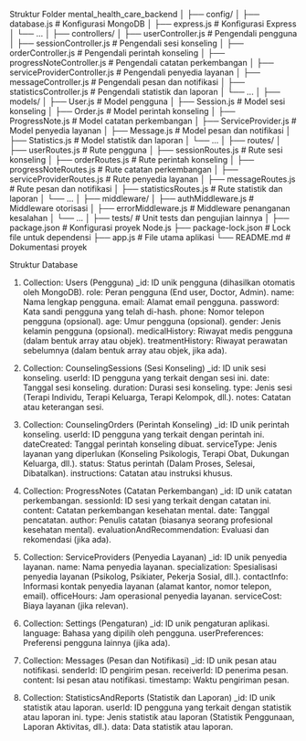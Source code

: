 Struktur Folder mental_health_care_backend
│
├── config/
│ ├── database.js # Konfigurasi MongoDB
│ ├── express.js # Konfigurasi Express
│ └── ...
│
├── controllers/
│ ├── userController.js # Pengendali pengguna
│ ├── sessionController.js # Pengendali sesi konseling
│ ├── orderController.js # Pengendali perintah konseling
│ ├── progressNoteController.js # Pengendali catatan perkembangan
│ ├── serviceProviderController.js # Pengendali penyedia layanan
│ ├── messageController.js # Pengendali pesan dan notifikasi
│ ├── statisticsController.js # Pengendali statistik dan laporan
│ └── ...
│
├── models/
│ ├── User.js # Model pengguna
│ ├── Session.js # Model sesi konseling
│ ├── Order.js # Model perintah konseling
│ ├── ProgressNote.js # Model catatan perkembangan
│ ├── ServiceProvider.js # Model penyedia layanan
│ ├── Message.js # Model pesan dan notifikasi
│ ├── Statistics.js # Model statistik dan laporan
│ └── ...
│
├── routes/
│ ├── userRoutes.js # Rute pengguna
│ ├── sessionRoutes.js # Rute sesi konseling
│ ├── orderRoutes.js # Rute perintah konseling
│ ├── progressNoteRoutes.js # Rute catatan perkembangan
│ ├── serviceProviderRoutes.js # Rute penyedia layanan
│ ├── messageRoutes.js # Rute pesan dan notifikasi
│ ├── statisticsRoutes.js # Rute statistik dan laporan
│ └── ...
│
├── middleware/
│ ├── authMiddleware.js # Middleware otorisasi
│ ├── errorMiddleware.js # Middleware penanganan kesalahan
│ └── ...
│
├── tests/ # Unit tests dan pengujian lainnya
│
├── package.json # Konfigurasi proyek Node.js
├── package-lock.json # Lock file untuk dependensi
├── app.js # File utama aplikasi
└── README.md # Dokumentasi proyek

Struktur Database

1. Collection: Users (Pengguna)
   \_id: ID unik pengguna (dihasilkan otomatis oleh MongoDB).
   role: Peran pengguna (End user, Doctor, Admin).
   name: Nama lengkap pengguna.
   email: Alamat email pengguna.
   password: Kata sandi pengguna yang telah di-hash.
   phone: Nomor telepon pengguna (opsional).
   age: Umur pengguna (opsional).
   gender: Jenis kelamin pengguna (opsional).
   medicalHistory: Riwayat medis pengguna (dalam bentuk array atau objek).
   treatmentHistory: Riwayat perawatan sebelumnya (dalam bentuk array atau objek, jika ada).

2. Collection: CounselingSessions (Sesi Konseling)
   \_id: ID unik sesi konseling.
   userId: ID pengguna yang terkait dengan sesi ini.
   date: Tanggal sesi konseling.
   duration: Durasi sesi konseling.
   type: Jenis sesi (Terapi Individu, Terapi Keluarga, Terapi Kelompok, dll.).
   notes: Catatan atau keterangan sesi.

3. Collection: CounselingOrders (Perintah Konseling)
   \_id: ID unik perintah konseling.
   userId: ID pengguna yang terkait dengan perintah ini.
   dateCreated: Tanggal perintah konseling dibuat.
   serviceType: Jenis layanan yang diperlukan (Konseling Psikologis, Terapi Obat, Dukungan Keluarga, dll.).
   status: Status perintah (Dalam Proses, Selesai, Dibatalkan).
   instructions: Catatan atau instruksi khusus.

4. Collection: ProgressNotes (Catatan Perkembangan)
   \_id: ID unik catatan perkembangan.
   sessionId: ID sesi yang terkait dengan catatan ini.
   content: Catatan perkembangan kesehatan mental.
   date: Tanggal pencatatan.
   author: Penulis catatan (biasanya seorang profesional kesehatan mental).
   evaluationAndRecommendation: Evaluasi dan rekomendasi (jika ada).

5. Collection: ServiceProviders (Penyedia Layanan)
   \_id: ID unik penyedia layanan.
   name: Nama penyedia layanan.
   specialization: Spesialisasi penyedia layanan (Psikolog, Psikiater, Pekerja Sosial, dll.).
   contactInfo: Informasi kontak penyedia layanan (alamat kantor, nomor telepon, email).
   officeHours: Jam operasional penyedia layanan.
   serviceCost: Biaya layanan (jika relevan).

6. Collection: Settings (Pengaturan)
   \_id: ID unik pengaturan aplikasi.
   language: Bahasa yang dipilih oleh pengguna.
   userPreferences: Preferensi pengguna lainnya (jika ada).

7. Collection: Messages (Pesan dan Notifikasi)
   \_id: ID unik pesan atau notifikasi.
   senderId: ID pengirim pesan.
   receiverId: ID penerima pesan.
   content: Isi pesan atau notifikasi.
   timestamp: Waktu pengiriman pesan.

8. Collection: StatisticsAndReports (Statistik dan Laporan)
   \_id: ID unik statistik atau laporan.
   userId: ID pengguna yang terkait dengan statistik atau laporan ini.
   type: Jenis statistik atau laporan (Statistik Penggunaan, Laporan Aktivitas, dll.).
   data: Data statistik atau laporan.
